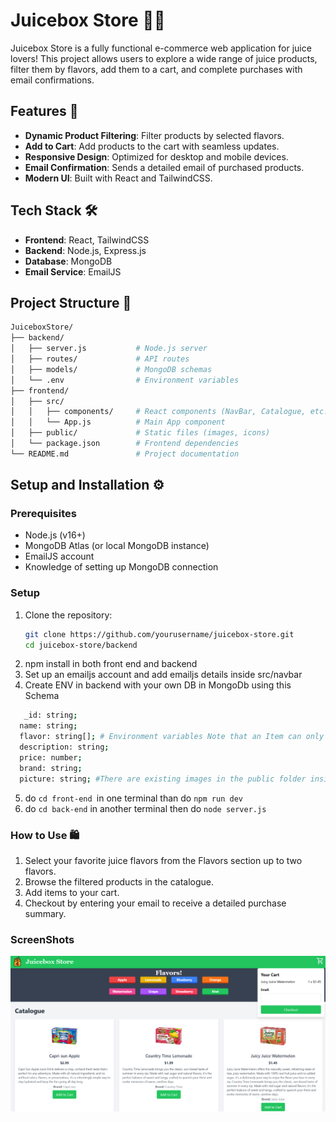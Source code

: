 # Juicebox Store 🧃🍎

Juicebox Store is a fully functional e-commerce web application for juice lovers! This project allows users to explore a wide range of juice products, filter them by flavors, add them to a cart, and complete purchases with email confirmations.

## Features 🚀

- **Dynamic Product Filtering**: Filter products by selected flavors.
- **Add to Cart**: Add products to the cart with seamless updates.
- **Responsive Design**: Optimized for desktop and mobile devices.
- **Email Confirmation**: Sends a detailed email of purchased products.
- **Modern UI**: Built with React and TailwindCSS.

## Tech Stack 🛠️

- **Frontend**: React, TailwindCSS
- **Backend**: Node.js, Express.js
- **Database**: MongoDB
- **Email Service**: EmailJS

## Project Structure 📁
```bash
JuiceboxStore/
├── backend/
│   ├── server.js           # Node.js server
│   ├── routes/             # API routes
│   ├── models/             # MongoDB schemas
│   └── .env                # Environment variables
├── frontend/
│   ├── src/
│   │   ├── components/     # React components (NavBar, Catalogue, etc.)
│   │   └── App.js          # Main App component
│   ├── public/             # Static files (images, icons)
│   └── package.json        # Frontend dependencies
└── README.md               # Project documentation
```
## Setup and Installation ⚙️

### Prerequisites

- Node.js (v16+)
- MongoDB Atlas (or local MongoDB instance)
- EmailJS account
- Knowledge of setting up MongoDB connection

### Setup

1. Clone the repository:
   ```bash
   git clone https://github.com/yourusername/juicebox-store.git
   cd juicebox-store/backend
   ```
2. npm install in both front end and backend
3. Set up an emailjs account and add emailjs details inside src/navbar
4. Create ENV in backend with your own DB in MongoDb using this Schema
```bash
   _id: string;
  name: string;
  flavor: string[]; # Environment variables Note that an Item can only have two flavors and it must be from the ones listed in the Categories 
  description: string;
  price: number;
  brand: string;
  picture: string; #There are existing images in the public folder inside front-end in where you can do imagename.png or add your own images for whatever Item you would like to add
```
5. do ```cd front-end ```in one terminal than do ```npm run dev```
6. do ``` cd back-end ``` in another terminal then do ```node server.js```

### How to Use 🛍️
   
1. Select your favorite juice flavors from the Flavors section up to two flavors.
2. Browse the filtered products in the catalogue.
3. Add items to your cart.
4. Checkout by entering your email to receive a detailed purchase summary.

### ScreenShots

![JbStore SS](./screenshots/ScreenshotJbstore.png)
